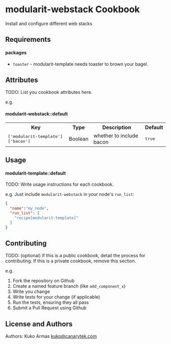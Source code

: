 modularit-webstack Cookbook
==========================

Install and configure different web stacks

Requirements
------------

#### packages
- `toaster` - modularit-template needs toaster to brown your bagel.

Attributes
----------
TODO: List you cookbook attributes here.

e.g.
#### modularit-webstack::default
<table>
  <tr>
    <th>Key</th>
    <th>Type</th>
    <th>Description</th>
    <th>Default</th>
  </tr>
  <tr>
    <td><tt>['modularit-template']['bacon']</tt></td>
    <td>Boolean</td>
    <td>whether to include bacon</td>
    <td><tt>true</tt></td>
  </tr>
</table>

Usage
-----
#### modularit-template::default
TODO: Write usage instructions for each cookbook.

e.g.
Just include `modularit-webstack` in your node's `run_list`:

```json
{
  "name":"my_node",
  "run_list": [
    "recipe[modularit-template]"
  ]
}
```

Contributing
------------
TODO: (optional) If this is a public cookbook, detail the process for contributing. If this is a private cookbook, remove this section.

e.g.
1. Fork the repository on Github
2. Create a named feature branch (like `add_component_x`)
3. Write you change
4. Write tests for your change (if applicable)
5. Run the tests, ensuring they all pass
6. Submit a Pull Request using Github

License and Authors
-------------------
Authors: Kuko Armas <kuko@canarytek.com>
